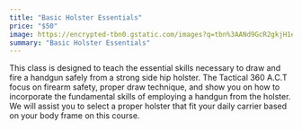 ```yaml
---
title: "Basic Holster Essentials"
price: "$50"
image: https://encrypted-tbn0.gstatic.com/images?q=tbn%3AANd9GcR2gkjH1eYJK8x2A7z8eGSgbaLrdEtj6Wo9Fw&usqp=CAU
summary: "Basic Holster Essentials"
---
```

This class is designed to teach the essential skills necessary to draw and fire a handgun safely from a strong side hip holster.  The Tactical 360 A.C.T focus on firearm safety, proper draw technique, and show you on how to incorporate the fundamental skills of employing a handgun from the holster. We will assist you to select a proper holster that fit your daily carrier based on your body frame on this course.
<!--stackedit_data:
eyJoaXN0b3J5IjpbMjYxOTcxNjg4XX0=
-->